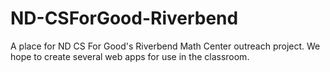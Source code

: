 # ND-CSForGood-Riverbend
A place for ND CS For Good's Riverbend Math Center outreach project. We hope to create several web apps for use in the classroom.